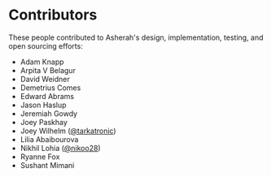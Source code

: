 # Contributors

These people contributed to Asherah's design, implementation, testing, and open sourcing efforts:

  * Adam Knapp
  * Arpita V Belagur
  * David Weidner
  * Demetrius Comes
  * Edward Abrams
  * Jason Haslup
  * Jeremiah Gowdy
  * Joey Paskhay
  * Joey Wilhelm ([@tarkatronic](https://github.com/tarkatronic))
  * Lilia Abaibourova
  * Nikhil Lohia ([@nikoo28](https://github.com/nikoo28))
  * Ryanne Fox
  * Sushant Mimani
